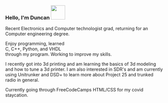 <h3>
  Hello, I'm Duncan <img src="https://media.tenor.com/images/51695b40f5523bfc345c350e3f3fccee/tenor.gif" height=45px>
</h3>

Recent Electronics and Computer technologist grad, returning for an Computer engineering degree.

Enjoy programming, learned <br>
C, C++, Python, and VHDL<br>
through my program. Working to improve my skills.<br>

I recently got into 3d printing and am learning the basics of 3d modeling and how to tune a 3d printer. I am also interested in SDR's and am currently using Unitrunker and DSD+ to learn more about Project 25 and trunked radio in general.


Currently going through FreeCodeCamps HTML/CSS for my covid staycation.




<!--
**skellingtonne/skellingtonne** is a ✨ _special_ ✨ repository because its `README.md` (this file) appears on your GitHub profile.

Here are some ideas to get you started:

- 🔭 I’m currently working on ...
- 🌱 I’m currently learning ...
- 👯 I’m looking to collaborate on ...
- 🤔 I’m looking for help with ...
- 💬 Ask me about ...
- 📫 How to reach me: ...
- 😄 Pronouns: ...
- ⚡ Fun fact: ...
-->
